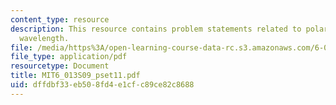 ```yaml
---
content_type: resource
description: This resource contains problem statements related to polarization, and
  wavelength.
file: /media/https%3A/open-learning-course-data-rc.s3.amazonaws.com/6-013-electromagnetics-and-applications-spring-2009/dffdbf33eb508fd4e1cfc89ce82c8688_MIT6_013S09_pset11.pdf
file_type: application/pdf
resourcetype: Document
title: MIT6_013S09_pset11.pdf
uid: dffdbf33-eb50-8fd4-e1cf-c89ce82c8688
---
```

